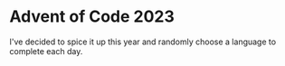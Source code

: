 # Advent of Code 2023
I've decided to spice it up this year and randomly choose a language to complete each day.
